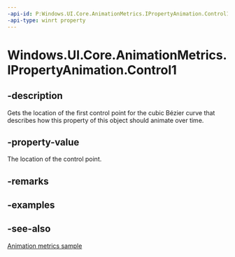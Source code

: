 ```yaml
---
-api-id: P:Windows.UI.Core.AnimationMetrics.IPropertyAnimation.Control1
-api-type: winrt property
---
```


<!-- Property syntax
public Windows.Foundation.Point Control1 { get; }
-->

# Windows.UI.Core.AnimationMetrics.IPropertyAnimation.Control1

## -description
Gets the location of the first control point for the cubic Bézier curve that describes how this property of this object should animate over time.

## -property-value
The location of the control point.

## -remarks

## -examples

## -see-also
[Animation metrics sample](https://github.com/microsoft/Windows-universal-samples/tree/master/Samples/AnimationMetrics)
